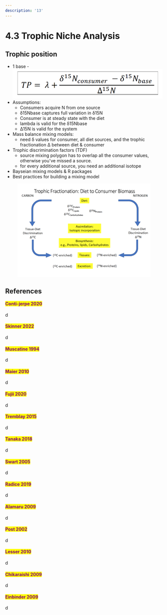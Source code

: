 ```yaml
---
description: '13'
---
```


# 4.3 Trophic Niche Analysis

## Trophic position

* 1 base - <img src="../.gitbook/assets/Screen Shot 2023-05-12 at 11.34.08 AM.png" alt="" data-size="line">
* Assumptions:&#x20;
  * Consumers acquire N from one source&#x20;
  * δ15Nbase captures full variation in δ15N
  * Consumer is at steady state with the diet&#x20;
  * lambda is valid for the δ15Nbase&#x20;
  * ∆15N is valid for the system&#x20;
* Mass balance mixing models:&#x20;
  * need δ values for consumer,  all diet sources, and the trophic fractionation ∆ between diet & consumer&#x20;
* Trophic discrimination factors (TDF)&#x20;
  * source mixing polygon has to overlap all the consumer values, otherwise you've missed a source.&#x20;
  * for every additional source, you need an additional isotope&#x20;
* Bayseian mixing models & R packages&#x20;
* Best practices for building a mixing model

<figure><img src="../.gitbook/assets/Screen Shot 2023-05-12 at 10.30.56 AM.png" alt=""><figcaption></figcaption></figure>

## References

#### <mark style="color:purple;">Conti-jerpe 2020</mark>

d

#### <mark style="color:purple;">Skinner 2022</mark>

d

#### <mark style="color:purple;">Muscatine 1994</mark>

d

#### <mark style="color:purple;">Maier 2010</mark>

d

#### <mark style="color:purple;">Fujii 2020</mark>

d

#### <mark style="color:purple;">Tremblay 2015</mark>

d

#### <mark style="color:purple;">Tanaka 2018</mark>

d

#### <mark style="color:purple;">Swart 2005</mark>

d

#### <mark style="color:purple;">Radice 2019</mark>

d

#### <mark style="color:purple;">Alamaru 2009</mark>

d

#### <mark style="color:purple;">Post 2002</mark>

d

#### <mark style="color:purple;">Lesser 2010</mark>

d

#### <mark style="color:purple;">Chikaraishi 2009</mark>

d

#### <mark style="color:purple;">Einbinder 2009</mark>

d
